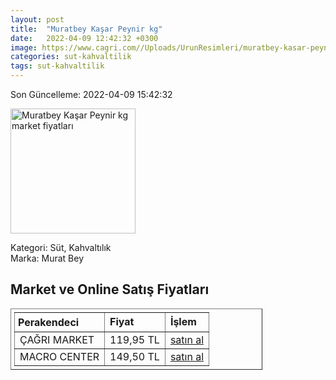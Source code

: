 ```yaml
---
layout: post
title:  "Muratbey Kaşar Peynir kg"
date:   2022-04-09 12:42:32 +0300
image: https://www.cagri.com//Uploads/UrunResimleri/muratbey-kasar-peynir-kg-49b4.jpg
categories: sut-kahvaltilik
tags: sut-kahvaltilik
---
```


Son Güncelleme: 2022-04-09 15:42:32

<img src="https://www.cagri.com//Uploads/UrunResimleri/muratbey-kasar-peynir-kg-49b4.jpg" width="200" alt="Muratbey Kaşar Peynir kg market fiyatları" />

Kategori: Süt, Kahvaltılık
<br />
Marka: Murat Bey

<h2>Market ve Online Satış Fiyatları</h2>

<table border="1" style="padding: 5px;width:80%;">
  <tr>
    <td style="padding: 5px;"><strong>Perakendeci</strong></td>
    <td><strong>Fiyat</strong></td>
    <td><strong>İşlem</strong></td>
  </tr>
  <tr>
              <td title="Çağrı Market">ÇAĞRI MARKET</td>
              <td>119,95 TL</td>
              <td><a title="Çağrı Market" target="_blank" href="https://www.cagri.com/muratbey-kasar-peynir-kg">satın al</a></td>
            </tr><tr>
              <td title="Macro Center">MACRO CENTER</td>
              <td>149,50 TL</td>
              <td><a title="Macro Center" target="_blank" href="https://www.macrocenter.com.tr/muratbey-tam-yagli-taze-kasar-peyniri-kg-p-9a2148">satın al</a></td>
            </tr>
</table>
